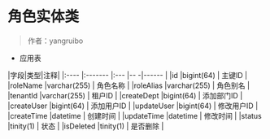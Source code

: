 # 角色实体类

> 作者：yangruibo

-  应用表

|字段|类型|注释|
|:----    |:-------    |:--- |-- -|------      |
|id    |bigint(64)     |     主键ID        |
|roleName 	|varchar(255) | 角色名称  |
|roleAlias |varchar(255) | 角色别名    |
|tenantId     |varchar(255) |   租户ID     |
|createDept |bigint(64)     |   添加部门ID  |
|createUser |bigint(64)     |   添加用户ID  |
|updateUser |bigint(64)     |   修改用户ID  |
|createTime |datetime     |   创建时间  |
|updateTime |datetime    |   修改时间  |
|status |tinity(1)     |   状态  |
|isDeleted |tinity(1)     |   是否删除  |
